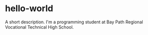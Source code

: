 # hello-world
A short description.
I'm a programming student at Bay Path Regional Vocational Technical High School.
